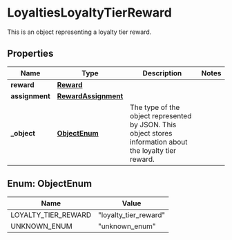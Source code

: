 

# LoyaltiesLoyaltyTierReward

This is an object representing a loyalty tier reward.

## Properties

| Name | Type | Description | Notes |
|------------ | ------------- | ------------- | -------------|
|**reward** | [**Reward**](Reward.md) |  |  |
|**assignment** | [**RewardAssignment**](RewardAssignment.md) |  |  |
|**_object** | [**ObjectEnum**](#ObjectEnum) | The type of the object represented by JSON. This object stores information about the loyalty tier reward. |  |



## Enum: ObjectEnum

| Name | Value |
|---- | -----|
| LOYALTY_TIER_REWARD | &quot;loyalty_tier_reward&quot; |
| UNKNOWN_ENUM | &quot;unknown_enum&quot; |



